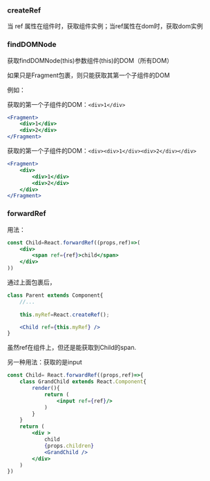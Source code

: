 ### createRef
当 ref 属性在组件时，获取组件实例；当ref属性在dom时，获取dom实例

### findDOMNode

获取findDOMNode(this)参数组件(this)的DOM（所有DOM）

如果只是Fragment包裹，则只能获取其第一个子组件的DOM

例如：

获取的第一个子组件的DOM：`<div>1</div>`

```jsx
<Fragment>
    <div>1</div>
    <div>2</div>
</Fragment>
```

获取的第一个子组件的DOM：`<div><div>1</div><div>2</div></div>`

```jsx
<Fragment>
    <div>
        <div>1</div>
        <div>2</div>
    </div>
</Fragment>
```

### forwardRef

用法：
```jsx
const Child=React.forwardRef((props,ref)=>(
    <div>
        <span ref={ref}>child</span>
    </div>
))
```
通过上面包裹后，

```jsx
class Parent extends Component{
    //...
    
    this.myRef=React.createRef();

    <Child ref={this.myRef} />
}
```
虽然ref在组件上，但还是能获取到Child的span.

另一种用法：获取的是input
```jsx
const Child= React.forwardRef((props,ref)=>{
    class GrandChild extends React.Component{
        render(){
            return (
                <input ref={ref}/>
            )
        }
    }
    return (
        <div >
            child
            {props.children}
            <GrandChild />
        </div>
    )
})

```
